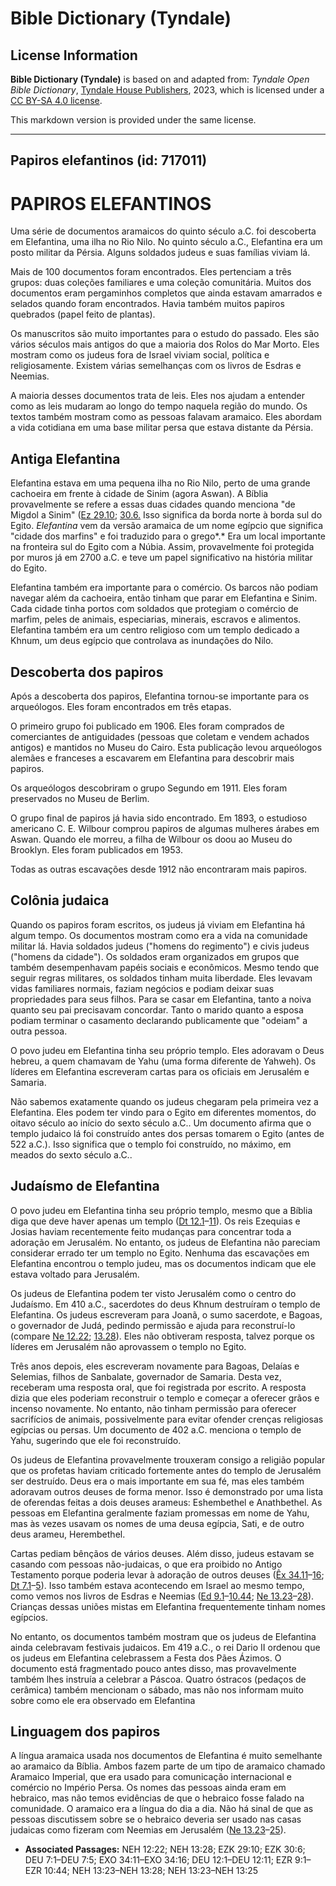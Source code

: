 # Bible Dictionary (Tyndale)

## License Information

**Bible Dictionary (Tyndale)** is based on and adapted from: _Tyndale Open Bible Dictionary_, [Tyndale House Publishers](https://tyndaleopenresources.com/), 2023, which is licensed under a [CC BY-SA 4.0 license](https://creativecommons.org/licenses/by-sa/4.0/legalcode.en).

This markdown version is provided under the same license.



--------------------------------

## Papiros elefantinos (id: 717011)

PAPIROS ELEFANTINOS
===================

Uma série de documentos aramaicos do quinto século a.C. foi descoberta em Elefantina, uma ilha no Rio Nilo. No quinto século a.C., Elefantina era um posto militar da Pérsia. Alguns soldados judeus e suas famílias viviam lá.

Mais de 100 documentos foram encontrados. Eles pertenciam a três grupos: duas coleções familiares e uma coleção comunitária. Muitos dos documentos eram pergaminhos completos que ainda estavam amarrados e selados quando foram encontrados. Havia também muitos papiros quebrados (papel feito de plantas).

Os manuscritos são muito importantes para o estudo do passado. Eles são vários séculos mais antigos do que a maioria dos Rolos do Mar Morto. Eles mostram como os judeus fora de Israel viviam social, política e religiosamente. Existem várias semelhanças com os livros de Esdras e Neemias.

A maioria desses documentos trata de leis. Eles nos ajudam a entender como as leis mudaram ao longo do tempo naquela região do mundo. Os textos também mostram como as pessoas falavam aramaico. Eles abordam a vida cotidiana em uma base militar persa que estava distante da Pérsia.

Antiga Elefantina
-----------------

Elefantina estava em uma pequena ilha no Rio Nilo, perto de uma grande cachoeira em frente à cidade de Sinim (agora Aswan). A Bíblia provavelmente se refere a essas duas cidades quando menciona "de Migdol a Sinim" ([Ez 29\.10](https://ref.ly/Ezek29:10); [30\.6\.](https://ref.ly/Ezek30:6) Isso significa da borda norte à borda sul do Egito. *Elefantina* vem da versão aramaica de um nome egípcio que significa "cidade dos marfins" e foi traduzido para o grego*.* Era um local importante na fronteira sul do Egito com a Núbia. Assim, provavelmente foi protegida por muros já em 2700 a.C. e teve um papel significativo na história militar do Egito.

Elefantina também era importante para o comércio. Os barcos não podiam navegar além da cachoeira, então tinham que parar em Elefantina e Sinim. Cada cidade tinha portos com soldados que protegiam o comércio de marfim, peles de animais, especiarias, minerais, escravos e alimentos. Elefantina também era um centro religioso com um templo dedicado a Khnum, um deus egípcio que controlava as inundações do Nilo.

Descoberta dos papiros
----------------------

Após a descoberta dos papiros, Elefantina tornou\-se importante para os arqueólogos. Eles foram encontrados em três etapas.

O primeiro grupo foi publicado em 1906\. Eles foram comprados de comerciantes de antiguidades (pessoas que coletam e vendem achados antigos) e mantidos no Museu do Cairo. Esta publicação levou arqueólogos alemães e franceses a escavarem em Elefantina para descobrir mais papiros.

Os arqueólogos descobriram o grupo Segundo em 1911\. Eles foram preservados no Museu de Berlim.

O grupo final de papiros já havia sido encontrado. Em 1893, o estudioso americano C. E. Wilbour comprou papiros de algumas mulheres árabes em Aswan. Quando ele morreu, a filha de Wilbour os doou ao Museu do Brooklyn. Eles foram publicados em 1953\.

Todas as outras escavações desde 1912 não encontraram mais papiros.

Colônia judaica
---------------

Quando os papiros foram escritos, os judeus já viviam em Elefantina há algum tempo. Os documentos mostram como era a vida na comunidade militar lá. Havia soldados judeus ("homens do regimento") e civis judeus ("homens da cidade"). Os soldados eram organizados em grupos que também desempenhavam papéis sociais e econômicos. Mesmo tendo que seguir regras militares, os soldados tinham muita liberdade. Eles levavam vidas familiares normais, faziam negócios e podiam deixar suas propriedades para seus filhos. Para se casar em Elefantina, tanto a noiva quanto seu pai precisavam concordar. Tanto o marido quanto a esposa podiam terminar o casamento declarando publicamente que "odeiam" a outra pessoa.

O povo judeu em Elefantina tinha seu próprio templo. Eles adoravam o Deus hebreu, a quem chamavam de Yahu (uma forma diferente de Yahweh). Os líderes em Elefantina escreveram cartas para os oficiais em Jerusalém e Samaria.

Não sabemos exatamente quando os judeus chegaram pela primeira vez a Elefantina. Eles podem ter vindo para o Egito em diferentes momentos, do oitavo século ao início do sexto século a.C.. Um documento afirma que o templo judaico lá foi construído antes dos persas tomarem o Egito (antes de 522 a.C.). Isso significa que o templo foi construído, no máximo, em meados do sexto século a.C..

Judaísmo de Elefantina
----------------------

O povo judeu em Elefantina tinha seu próprio templo, mesmo que a Bíblia diga que deve haver apenas um templo ([Dt 12\.1](https://ref.ly/Deut12:1-Deut12:11)–[11](https://ref.ly/Deut12:1-Deut12:11)). Os reis Ezequias e Josias haviam recentemente feito mudanças para concentrar toda a adoração em Jerusalém. No entanto, os judeus de Elefantina não pareciam considerar errado ter um templo no Egito. Nenhuma das escavações em Elefantina encontrou o templo judeu, mas os documentos indicam que ele estava voltado para Jerusalém.

Os judeus de Elefantina podem ter visto Jerusalém como o centro do Judaísmo. Em 410 a.C., sacerdotes do deus Khnum destruíram o templo de Elefantina. Os judeus escreveram para Joanã, o sumo sacerdote, e Bagoas, o governador de Judá, pedindo permissão e ajuda para reconstruí\-lo (compare [Ne 12\.22](https://ref.ly/Neh12:22); [13\.28](https://ref.ly/Neh13:28)). Eles não obtiveram resposta, talvez porque os líderes em Jerusalém não aprovassem o templo no Egito.

Três anos depois, eles escreveram novamente para Bagoas, Delaías e Selemias, filhos de Sanbalate, governador de Samaria. Desta vez, receberam uma resposta oral, que foi registrada por escrito. A resposta dizia que eles poderiam reconstruir o templo e começar a oferecer grãos e incenso novamente. No entanto, não tinham permissão para oferecer sacrifícios de animais, possivelmente para evitar ofender crenças religiosas egípcias ou persas. Um documento de 402 a.C. menciona o templo de Yahu, sugerindo que ele foi reconstruído.

Os judeus de Elefantina provavelmente trouxeram consigo a religião popular que os profetas haviam criticado fortemente antes do templo de Jerusalém ser destruído. Deus era o mais importante em sua fé, mas eles também adoravam outros deuses de forma menor. Isso é demonstrado por uma lista de oferendas feitas a dois deuses arameus: Eshembethel e Anathbethel. As pessoas em Elefantina geralmente faziam promessas em nome de Yahu, mas às vezes usavam os nomes de uma deusa egípcia, Sati, e de outro deus arameu, Herembethel.

Cartas pediam bênçãos de vários deuses. Além disso, judeus estavam se casando com pessoas não\-judaicas, o que era proibido no Antigo Testamento porque poderia levar à adoração de outros deuses ([Êx 34\.11](https://ref.ly/Exod34:11-Exod34:16)–[16](https://ref.ly/Exod34:11-Exod34:16); [Dt 7\.1](https://ref.ly/Deut7:1-Deut7:5)–[5](https://ref.ly/Deut7:1-Deut7:5)). Isso também estava acontecendo em Israel ao mesmo tempo, como vemos nos livros de Esdras e Neemias ([Ed 9\.1](https://ref.ly/Ezra9:1-Ezra10:44)–[10\.44](https://ref.ly/Ezra9:1-Ezra10:44); [Ne 13\.23](https://ref.ly/Neh13:23-Neh13:28)–[28](https://ref.ly/Neh13:23-Neh13:28)). Crianças dessas uniões mistas em Elefantina frequentemente tinham nomes egípcios.

No entanto, os documentos também mostram que os judeus de Elefantina ainda celebravam festivais judaicos. Em 419 a.C., o rei Dario II ordenou que os judeus em Elefantina celebrassem a Festa dos Pães Ázimos. O documento está fragmentado pouco antes disso, mas provavelmente também lhes instruía a celebrar a Páscoa. Quatro óstracos (pedaços de cerâmica) também mencionam o sábado, mas não nos informam muito sobre como ele era observado em Elefantina

Linguagem dos papiros
---------------------

A língua aramaica usada nos documentos de Elefantina é muito semelhante ao aramaico da Bíblia. Ambos fazem parte de um tipo de aramaico chamado Aramaico Imperial, que era usado para comunicação internacional e comércio no Império Persa. Os nomes das pessoas ainda eram em hebraico, mas não temos evidências de que o hebraico fosse falado na comunidade. O aramaico era a língua do dia a dia. Não há sinal de que as pessoas discutissem sobre se o hebraico deveria ser usado nas casas judaicas como fizeram com Neemias em Jerusalém ([Ne 13\.23](https://ref.ly/Neh13:23-Neh13:25)–[25](https://ref.ly/Neh13:23-Neh13:25)).

* **Associated Passages:** NEH 12:22; NEH 13:28; EZK 29:10; EZK 30:6; DEU 7:1–DEU 7:5; EXO 34:11–EXO 34:16; DEU 12:1–DEU 12:11; EZR 9:1–EZR 10:44; NEH 13:23–NEH 13:28; NEH 13:23–NEH 13:25

